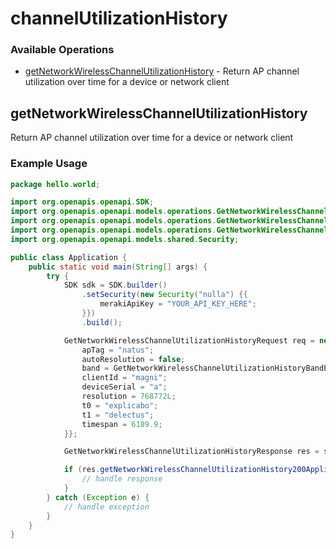 # channelUtilizationHistory

### Available Operations

* [getNetworkWirelessChannelUtilizationHistory](#getnetworkwirelesschannelutilizationhistory) - Return AP channel utilization over time for a device or network client

## getNetworkWirelessChannelUtilizationHistory

Return AP channel utilization over time for a device or network client

### Example Usage

```java
package hello.world;

import org.openapis.openapi.SDK;
import org.openapis.openapi.models.operations.GetNetworkWirelessChannelUtilizationHistoryBandEnum;
import org.openapis.openapi.models.operations.GetNetworkWirelessChannelUtilizationHistoryRequest;
import org.openapis.openapi.models.operations.GetNetworkWirelessChannelUtilizationHistoryResponse;
import org.openapis.openapi.models.shared.Security;

public class Application {
    public static void main(String[] args) {
        try {
            SDK sdk = SDK.builder()
                .setSecurity(new Security("nulla") {{
                    merakiApiKey = "YOUR_API_KEY_HERE";
                }})
                .build();

            GetNetworkWirelessChannelUtilizationHistoryRequest req = new GetNetworkWirelessChannelUtilizationHistoryRequest("ab") {{
                apTag = "natus";
                autoResolution = false;
                band = GetNetworkWirelessChannelUtilizationHistoryBandEnum.SIX;
                clientId = "magni";
                deviceSerial = "a";
                resolution = 768772L;
                t0 = "explicabo";
                t1 = "delectus";
                timespan = 6189.9;
            }};            

            GetNetworkWirelessChannelUtilizationHistoryResponse res = sdk.channelUtilizationHistory.getNetworkWirelessChannelUtilizationHistory(req);

            if (res.getNetworkWirelessChannelUtilizationHistory200ApplicationJSONObjects != null) {
                // handle response
            }
        } catch (Exception e) {
            // handle exception
        }
    }
}
```
